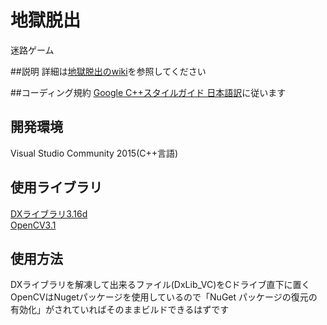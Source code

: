 地獄脱出
===
迷路ゲーム

##説明
詳細は[地獄脱出のwiki][wiki]を参照してください

##コーディング規約
[Google C++スタイルガイド 日本語訳][google]に従います

## 開発環境
Visual Studio Community 2015(C++言語)

## 使用ライブラリ
[DXライブラリ3.16d][dxlib]  
[OpenCV3.1][opencv]

## 使用方法
DXライブラリを解凍して出来るファイル(DxLib_VC)をCドライブ直下に置く  
OpenCVはNugetパッケージを使用しているので「NuGet パッケージの復元の有効化」がされていればそのままビルドできるはずです

[google]: http://www.textdrop.net/google-styleguide-ja/cppguide.xml "Google C++スタイルガイド 日本語訳"
[wiki]: https://github.com/InnovaGameCreate/Jigokudassyutsu/wiki "地獄脱出のwiki"
[dxlib]: http://dxlib.o.oo7.jp/ "dxライブラリのホームページ"
[opencv]: http://opencv.jp/ "opencvのホームページ"
